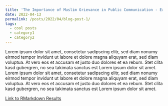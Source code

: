 ```yaml
---
title: 'The Importance of Muslim Grievance in Public Communication - Exploring German Muslim Organizations on Twitter'
date: 2022-04-13
permalink: /posts/2022/04/blog-post-1/
tags:
  - cool posts
  - category1
  - category2
---
```

Lorem ipsum dolor sit amet, consetetur sadipscing elitr, sed diam nonumy eirmod tempor invidunt ut labore et dolore magna aliquyam erat, sed diam voluptua. At vero eos et accusam et justo duo dolores et ea rebum. Stet clita kasd gubergren, no sea takimata sanctus est Lorem ipsum dolor sit amet. Lorem ipsum dolor sit amet, consetetur sadipscing elitr, sed diam nonumy eirmod tempor invidunt ut labore et dolore magna aliquyam erat, sed diam voluptua. At vero eos et accusam et justo duo dolores et ea rebum. Stet clita kasd gubergren, no sea takimata sanctus est Lorem ipsum dolor sit amet.

[Link to RMarkdown Results](https://github.com/nader-hotait/nader-hotait.github.io/tree/master/files/2022-04-13-blog-post-1.html)
